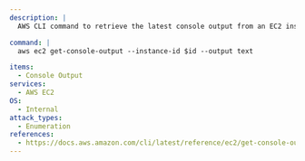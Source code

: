 ```yaml
---
description: |
  AWS CLI command to retrieve the latest console output from an EC2 instance in the AWS account.

command: |
  aws ec2 get-console-output --instance-id $id --output text

items:
  - Console Output
services:
  - AWS EC2
OS:
  - Internal
attack_types:
  - Enumeration
references:
  - https://docs.aws.amazon.com/cli/latest/reference/ec2/get-console-output.html
---
```

